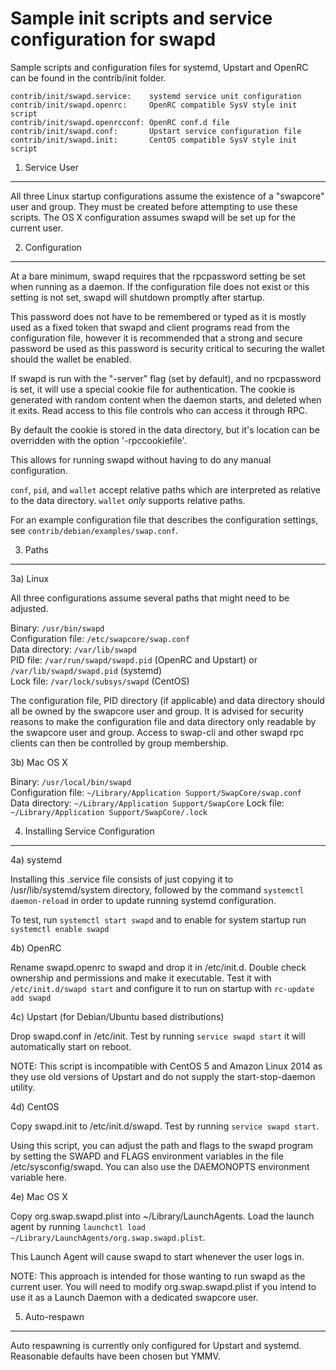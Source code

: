 Sample init scripts and service configuration for swapd
==========================================================

Sample scripts and configuration files for systemd, Upstart and OpenRC
can be found in the contrib/init folder.

    contrib/init/swapd.service:    systemd service unit configuration
    contrib/init/swapd.openrc:     OpenRC compatible SysV style init script
    contrib/init/swapd.openrcconf: OpenRC conf.d file
    contrib/init/swapd.conf:       Upstart service configuration file
    contrib/init/swapd.init:       CentOS compatible SysV style init script

1. Service User
---------------------------------

All three Linux startup configurations assume the existence of a "swapcore" user
and group.  They must be created before attempting to use these scripts.
The OS X configuration assumes swapd will be set up for the current user.

2. Configuration
---------------------------------

At a bare minimum, swapd requires that the rpcpassword setting be set
when running as a daemon.  If the configuration file does not exist or this
setting is not set, swapd will shutdown promptly after startup.

This password does not have to be remembered or typed as it is mostly used
as a fixed token that swapd and client programs read from the configuration
file, however it is recommended that a strong and secure password be used
as this password is security critical to securing the wallet should the
wallet be enabled.

If swapd is run with the "-server" flag (set by default), and no rpcpassword is set,
it will use a special cookie file for authentication. The cookie is generated with random
content when the daemon starts, and deleted when it exits. Read access to this file
controls who can access it through RPC.

By default the cookie is stored in the data directory, but it's location can be overridden
with the option '-rpccookiefile'.

This allows for running swapd without having to do any manual configuration.

`conf`, `pid`, and `wallet` accept relative paths which are interpreted as
relative to the data directory. `wallet` *only* supports relative paths.

For an example configuration file that describes the configuration settings,
see `contrib/debian/examples/swap.conf`.

3. Paths
---------------------------------

3a) Linux

All three configurations assume several paths that might need to be adjusted.

Binary:              `/usr/bin/swapd`  
Configuration file:  `/etc/swapcore/swap.conf`  
Data directory:      `/var/lib/swapd`  
PID file:            `/var/run/swapd/swapd.pid` (OpenRC and Upstart) or `/var/lib/swapd/swapd.pid` (systemd)  
Lock file:           `/var/lock/subsys/swapd` (CentOS)  

The configuration file, PID directory (if applicable) and data directory
should all be owned by the swapcore user and group.  It is advised for security
reasons to make the configuration file and data directory only readable by the
swapcore user and group.  Access to swap-cli and other swapd rpc clients
can then be controlled by group membership.

3b) Mac OS X

Binary:              `/usr/local/bin/swapd`  
Configuration file:  `~/Library/Application Support/SwapCore/swap.conf`  
Data directory:      `~/Library/Application Support/SwapCore`
Lock file:           `~/Library/Application Support/SwapCore/.lock`

4. Installing Service Configuration
-----------------------------------

4a) systemd

Installing this .service file consists of just copying it to
/usr/lib/systemd/system directory, followed by the command
`systemctl daemon-reload` in order to update running systemd configuration.

To test, run `systemctl start swapd` and to enable for system startup run
`systemctl enable swapd`

4b) OpenRC

Rename swapd.openrc to swapd and drop it in /etc/init.d.  Double
check ownership and permissions and make it executable.  Test it with
`/etc/init.d/swapd start` and configure it to run on startup with
`rc-update add swapd`

4c) Upstart (for Debian/Ubuntu based distributions)

Drop swapd.conf in /etc/init.  Test by running `service swapd start`
it will automatically start on reboot.

NOTE: This script is incompatible with CentOS 5 and Amazon Linux 2014 as they
use old versions of Upstart and do not supply the start-stop-daemon utility.

4d) CentOS

Copy swapd.init to /etc/init.d/swapd. Test by running `service swapd start`.

Using this script, you can adjust the path and flags to the swapd program by
setting the SWAPD and FLAGS environment variables in the file
/etc/sysconfig/swapd. You can also use the DAEMONOPTS environment variable here.

4e) Mac OS X

Copy org.swap.swapd.plist into ~/Library/LaunchAgents. Load the launch agent by
running `launchctl load ~/Library/LaunchAgents/org.swap.swapd.plist`.

This Launch Agent will cause swapd to start whenever the user logs in.

NOTE: This approach is intended for those wanting to run swapd as the current user.
You will need to modify org.swap.swapd.plist if you intend to use it as a
Launch Daemon with a dedicated swapcore user.

5. Auto-respawn
-----------------------------------

Auto respawning is currently only configured for Upstart and systemd.
Reasonable defaults have been chosen but YMMV.
